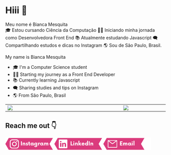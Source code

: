 # Hiii :purple_heart:	

<div>
  Meu nome é Bianca Mesquita<br />            
  🎓 Estou cursando Ciência da Computação  
  👩‍💻 Iniciando minha jornada como Desenvolvedora Front End  
  📚 Atualmente estudando Javascript  
  🗨️ Compartilhando estudos e dicas no Instagram  
  🌎 Sou de São Paulo, Brasil.
</div> 
 
My name is Bianca Mesquita            
- :mortar_board: I'm a Computer Science student
- :woman_technologist: Starting my journey as a Front End Developer
- :books: Currently learning Javascript
- :left_speech_bubble: Sharing studies and tips on Instagram
- :earth_americas: From São Paulo, Brasil


<center>
<table>
    <tr>
        <td><img width="350px" align="left" src="https://github-readme-stats.vercel.app/api/top-langs/?username=biancames&hide=html&layout=compact&theme=radical" /></td>
        <td><img width="400px" align="left" src="https://github-readme-stats.vercel.app/api?username=biancames&theme=radical"/></td>
    </tr>   
</table>
</center>  


## Reach me out :point_down:
 <div>
  <a href="https://instagram.com/bia_dev" target="_blank"><img width="150px" src="https://github.com/biancames/biancames/blob/8a5e1142f5ff740ff91842910f716293ae099da6/insta.png" target="_blank"></a>
  <a href="https://www.linkedin.com/in/biancames" target="_blank"><img width="150px" src="https://github.com/biancames/biancames/blob/237fac07eae223059f9a76c40c1c8805b303d890/linkedin.png" target="_blank"></a>
  <a href="mailto:biadev@outlook.com" target="_blank"><img width="150px" src="https://github.com/biancames/biancames/blob/8a5e1142f5ff740ff91842910f716293ae099da6/gmail.png" target="_blank"></a>
</div>
